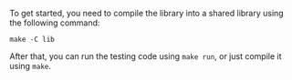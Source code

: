 To get started, you need to compile the library into a shared library using the following command:

```shell
make -C lib
```

After that, you can run the testing code using `make run`, or just compile it using `make`.
